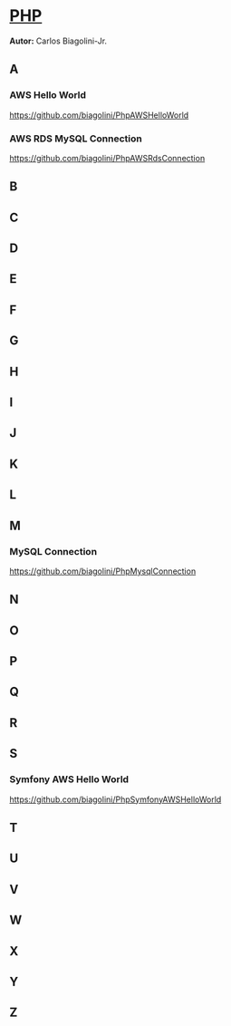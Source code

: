 # <u>PHP</u>
**Autor:** Carlos Biagolini-Jr.

## A
### AWS Hello World
https://github.com/biagolini/PhpAWSHelloWorld
### AWS RDS MySQL Connection
https://github.com/biagolini/PhpAWSRdsConnection

## B

## C

## D

## E

## F

## G

## H

## I

## J

## K

## L

## M
### MySQL Connection
https://github.com/biagolini/PhpMysqlConnection

## N

## O

## P

## Q

## R

## S
### Symfony AWS Hello World
https://github.com/biagolini/PhpSymfonyAWSHelloWorld

## T

## U

## V

## W

## X 

## Y 

## Z
